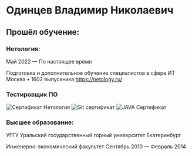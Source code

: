 # Одинцев Владимир Николаевич

## Прошёл обучение:

### Нетология:
Май 2022 — По настоящее время

Подготовка и дополнительное обучение специалистов в сфере ИТ
Москва • 1602 выпускника
https://netology.ru/

### Тестировщик ПО
![Сертификат Нетология](https://user-images.githubusercontent.com/108871740/196023921-fe01a0a7-1c9b-4dd6-a341-e712c1d2ae2d.png)
![Git сертификат](https://user-images.githubusercontent.com/108871740/196023924-430408f6-5684-4194-9b2d-607cb13ea71a.png)
![JAVA Сертификат](https://user-images.githubusercontent.com/108871740/196023925-9011844c-ef69-438a-a918-480d4cee815b.png)


### Высшее образование:

УГГУ
Уральский государственный горный университет
Екатеринбург

Инженерно-экономический факультет
Сентябрь 2010 — Февраль 2014

